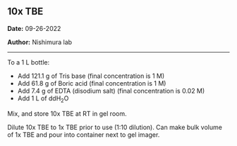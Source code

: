 ## 10x TBE

**Date:** 09-26-2022

**Author:** Nishimura lab

---

To a 1 L bottle:				
- Add 121.1 g of Tris base (final concentration is 1 M)
- Add 61.8 g of Boric acid (final concentration is 1 M)
- Add 7.4 g of EDTA (disodium salt) (final concentration is 0.02 M)
- Add 1 L of ddH<sub>2</sub>O

Mix, and store 10x TBE at RT in gel room. 

Dilute 10x TBE to 1x TBE prior to use (1:10 dilution). Can make bulk volume of 1x TBE and pour into container next to gel imager. 
